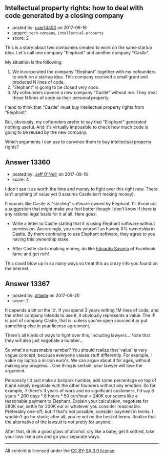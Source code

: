 ## Intellectual property rights: how to deal with code generated by a closing company

- posted by: [user14450](https://stackexchange.com/users/11503370/user14450) on 2017-09-18
- tagged: `tech-company`, `intellectual-property`
- score: 2

This is a story about two companies created to work on the same startup idea. Let's call one company "Elephant" and another company "Castle".

My situation is the following:

 1. We incorporated the company "Elephant" together with my cofounders to work on a startup idea. This company received a small grant and produced N lines of code.
 2. "Elephant" is going to be closed very soon.
 3. My cofounders opened a new company "Castle" without me. They treat these N lines of code as their personal property. 

I tend to think that "Castle" must buy intellectual property rights from "Elephant". 

But, obviously, my cofounders prefer to say that "Elephant" generated nothing useful. And it's virtually impossible to check how much code is going to be reused by the new company. 

Which arguments I can use to convince them to buy intellectual property rights? 


## Answer 13360

- posted by: [Jeff O'Neill](https://stackexchange.com/users/46273/jeff-o-neill) on 2017-09-18
- score: 4

<p>I don't see it as worth the time and money to fight over this right now.  There isn't anything of value yet (I assume Castle isn't making money).</p>

<p>It sounds like Castle is "stealing" software owned by Elephant.  I'll throw out a suggestion that might make you feel better though I don't know if there is any rational legal basis for it at all.  Here goes:</p>

<ul>
<li><p>Write a letter to Castle stating that it is using Elephant software without permission.  Accordingly, you view yourself as having X% ownership in Castle. By them continuing to use Elephant software, they agree to you having this ownership stake.</p></li>
<li><p>After Castle starts making money, do like <a href="https://en.wikipedia.org/wiki/Eduardo_Saverin" rel="nofollow noreferrer">Eduardo Saverin</a> of Facebook fame and get rich!</p></li>
</ul>

<p>This could blow up in so many ways so treat this as crazy info you found on the internet.</p>



## Answer 13367

- posted by: [atlaste](https://stackexchange.com/users/1021317/atlaste) on 2017-09-20
- score: 2

It depends a bit on the 'x'. If you spend 3 years writing 1M lines of code, and the other company intends to use it, it obviously represents a value. The IP is part of company Castle, that is: unless you've open sourced it or put something else in your license agreement.

There's all kinds of ways to fight over this, including lawyers... Note that they will also just negotiate a number... 

So what's a reasonable number? You should realize that 'value' is very vague concept, because everyone values stuff differently. For example, I value my laptop a million euro's. We can argue about it for ages, without making any progress... One thing is certain: your lawyer will love the argument.

Personally I'd just make a ballpark number, add some percentage on top of it and simply negotiate with the other founders without any emotion. So for example, if there's 3 years of work and no significant customers, I'd say 3 years * 200 days * 8 hours * 50 eur/hour = 240K eur seems like a reasonable payment to Elephant. Explain your calculation, negotiate for 280K eur, settle for 200K eur or whatever you consider reasonable. Preferably one-off; but if that's not possible, consider payment in terms. I wouldn't go for stock; after all, you're not on the best of terms. Realize that the alternative of the lawsuit is not pretty for anyone. 

After that, drink a good glass of alcohol, cry like a baby, get it settled, take your loss like a pro and go your separate ways. 



---

All content is licensed under the [CC BY-SA 3.0 license](https://creativecommons.org/licenses/by-sa/3.0/).
